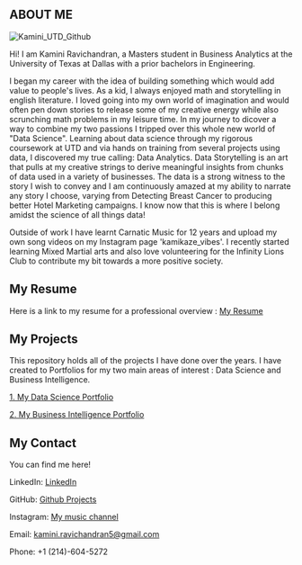 ## ABOUT ME

![Kamini_UTD_Github](https://user-images.githubusercontent.com/69264932/116331535-a11e1100-a795-11eb-93dd-00d3586b85a7.jpg)

Hi! I am Kamini Ravichandran, a Masters student in Business Analytics at the University of Texas at Dallas with a prior bachelors in Engineering. 

I began my career with the idea of building something which would add value to people's lives. As a kid, I always enjoyed math and storytelling in english literature. I loved going into my own world of imagination and would often pen down stories to release some of my creative energy while also scrunching math problems in my leisure time. In my journey to dicover a way to combine my two passions I tripped over this whole new world of "Data Science". Learning about data science through my rigorous coursework at UTD and via hands on training from several projects using data, I discovered my true calling: Data Analytics. Data Storytelling is an art that pulls at my creative strings to derive meaningful insights from chunks of data used in a variety of businesses. The data is a strong witness to the story I wish to convey and I am continuously amazed at my ability to narrate any story I choose, varying from Detecting Breast Cancer to producing better Hotel Marketing campaigns. I know now that this is where I belong amidst the science of all things data!

Outside of work I have learnt Carnatic Music for 12 years and upload my own song videos on my Instagram page 'kamikaze_vibes'. I recently started learning Mixed Martial arts and also love volunteering for the Infinity Lions Club to contribute my bit towards a more positive society.


## My Resume
Here is a link to my resume for a professional overview : 
[My Resume](https://kaminiravichandran.github.io/My-Resume/)


## My Projects
This repository holds all of the projects I have done over the years. I have created to Portfolios for my two main areas of interest : Data Science and Business Intelligence.

[1. My Data Science Portfolio](https://kaminiravichandran.github.io/Kamini_Data_Science_Portfolio/)

[2. My Business Intelligence Portfolio](https://kaminiravichandran.github.io/Kamini-Business-Intelligence-Portfolio/)

## My Contact
You can find me here!

LinkedIn: [LinkedIn](https://www.linkedin.com/in/kaminiravichandran/)

GitHub: [Github Projects](https://github.com/kaminiravichandran)

Instagram: [My music channel](https://www.instagram.com/kamikaze_vibes/)

Email: kamini.ravichandran5@gmail.com

Phone: +1 (214)-604-5272







